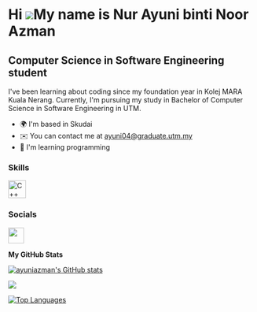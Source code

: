 Hi ![](https://user-images.githubusercontent.com/18350557/176309783-0785949b-9127-417c-8b55-ab5a4333674e.gif)My name is Nur Ayuni binti Noor Azman
==================================================================================================================================================

Computer Science in Software Engineering student
------------------------------------------------

I've been learning about coding since my foundation year in Kolej MARA Kuala Nerang. Currently, I'm pursuing my study in Bachelor of Computer Science in Software Engineering in UTM.

* 🌍  I'm based in Skudai
* ✉️  You can contact me at [ayuni04@graduate.utm.my](mailto:ayuni04@graduate.utm.my)
* 🧠  I'm learning programming

### Skills

<p align="left">
<a href="https://docs.microsoft.com/en-us/cpp/?view=msvc-170" target="_blank" rel="noreferrer"><img src="https://raw.githubusercontent.com/danielcranney/readme-generator/main/public/icons/skills/cplusplus-colored.svg" width="36" height="36" alt="C++" /></a>
</p>

### Socials

<p align="left"> <a href="https://www.github.com/ayuniazman" target="_blank" rel="noreferrer"> <picture> <source media="(prefers-color-scheme: dark)" srcset="https://raw.githubusercontent.com/danielcranney/readme-generator/main/public/icons/socials/github-dark.svg" /> <source media="(prefers-color-scheme: light)" srcset="https://raw.githubusercontent.com/danielcranney/readme-generator/main/public/icons/socials/github.svg" /> <img src="https://raw.githubusercontent.com/danielcranney/readme-generator/main/public/icons/socials/github.svg" width="32" height="32" /> </picture> </a></p>
<b>My GitHub Stats</b>

<a href="http://www.github.com/ayuniazman"><img src="https://github-readme-stats.vercel.app/api?username=ayuniazman&show_icons=true&hide=&count_private=true&title_color=14b8a6&text_color=ffffff&icon_color=10b981&bg_color=581c87&hide_border=true&show_icons=true" alt="ayuniazman's GitHub stats" /></a>

<a href="http://www.github.com/ayuniazman"><img src="https://github-readme-streak-stats.herokuapp.com/?user=ayuniazman&stroke=ffffff&background=581c87&ring=14b8a6&fire=14b8a6&currStreakNum=ffffff&currStreakLabel=14b8a6&sideNums=ffffff&sideLabels=ffffff&dates=ffffff&hide_border=true" /></a>

<a href="https://github.com/ayuniazman" align="left"><img src="https://github-readme-stats.vercel.app/api/top-langs/?username=ayuniazman&langs_count=10&title_color=14b8a6&text_color=ffffff&icon_color=10b981&bg_color=581c87&hide_border=true&locale=en&custom_title=Top%20%Languages" alt="Top Languages" /></a>
